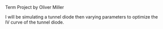 Term Project
by Oliver Miller

I will be simulating a tunnel diode then varying parameters to optimize the IV curve of the tunnel diode.